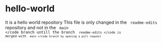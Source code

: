 # hello-world
It is a hello world repository
This file is only changed in the <code> readme-edits </code> repository and not in the <code> main </code branch untill the branch <code> readme-edits </code is merged with <code> main </code branch by opening a pull request
